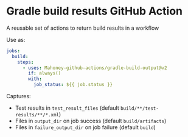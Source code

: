 # Gradle build results GitHub Action

A reusable set of actions to return build results in a workflow

Use as:
```yaml
jobs:
  build:
    steps:
      - uses: Mahoney-github-actions/gradle-build-output@v2
        if: always()
        with:
          job_status: ${{ job.status }}
```

Captures:
* Test results in `test_result_files` (default `build/**/test-results/**/*.xml`)
* Files in `output_dir` on job success (default `build/artifacts`)
* Files in `failure_output_dir` on job failure (default `build`)
